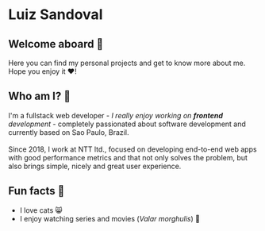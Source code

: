 # Luiz Sandoval

## Welcome aboard :rocket:

Here you can find my personal projects and get to know more about me. Hope you enjoy it :heart:!

## Who am I? :thinking:
 
I'm a fullstack web developer - <i>I really enjoy working on **frontend** development</i> - completely passionated about software development and currently based on Sao Paulo, Brazil.
<br />
<br />
Since 2018, I work at NTT ltd., focused on developing end-to-end web apps with good performance metrics and that not only solves the problem, but also brings simple, nicely and great user experience.

## Fun facts :dancer:

- I love cats :smile_cat:
- I enjoy watching series and movies (<i>Valar morghulis</i>) :dragon_face:

